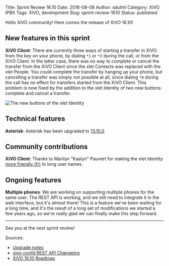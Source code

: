 Title: Sprint Review 16.10
Date: 2016-08-08
Author: sduthil
Category: XiVO IPBX
Tags: XiVO, development
Slug: sprint-review-1610
Status: published

Hello XiVO community! Here comes the release of XiVO 16.10!

New features in this sprint
---------------------------

**XiVO Client**: There are currently three ways of starting a transfer in XiVO: from the key on your phone, by dialing `*1` or `*2` during the call, or from the XiVO Client. In the latter case, there was no way to complete or cancel the transfer from the XiVO Client since the xlet Contacts was replaced with the xlet People. You could complete the transfer by hanging up your phone, but cancelling a transfer was simply not possible at all, since dialing `*0` during the call has no effect for transfers started from the XiVO Client. This problem is now fixed by the addition to the xlet Identity of two new buttons: complete and cancel a transfer.

![The new buttons of the xlet Identity](/public/16.10/identity-transfer.png)

Technical features
------------------

**Asterisk**: Asterisk has been upgraded to [13.10.0](http://downloads.asterisk.org/pub/telephony/asterisk/releases/ChangeLog-13.10.0)


Community contributions
-----------------------

**XiVO Client**: Thanks to Marilyn "Kaalyn" Pauvert for making the xlet Identity [more friendly (fr)](http://projects.xivo.io/issues/6206) to long user names.


Ongoing features
----------------

**Multiple phones**: We are working on supporting multiple phones for the same user. The REST API is working, and we still need to integrate it in the web interface, but it's almost there! This is a feature we've been waiting for a long time, and it's the result of a long set of modifications we started a few years ago, so we're really glad we can finally make this step forward.


---

See you at the next sprint review!

Sources:

* [Upgrade notes](http://documentation.xivo.io/en/latest/upgrade/upgrade.html#upgrade-notes)
* [xivo-confd REST API Changelog](http://documentation.xivo.io/en/latest/api_sdk/rest_api/confd/changelog.html)
* [XiVO 16.10 Roadmap](http://projects.xivo.io/versions/246)
